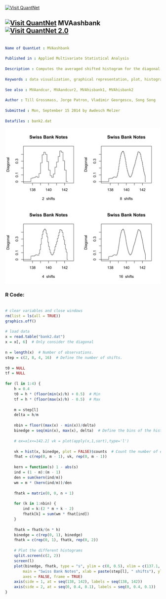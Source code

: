 
[<img src="https://github.com/QuantLet/Styleguide-and-FAQ/blob/master/pictures/banner.png" width="888" alt="Visit QuantNet">](http://quantlet.de/)

## [<img src="https://github.com/QuantLet/Styleguide-and-FAQ/blob/master/pictures/qloqo.png" alt="Visit QuantNet">](http://quantlet.de/) **MVAashbank** [<img src="https://github.com/QuantLet/Styleguide-and-FAQ/blob/master/pictures/QN2.png" width="60" alt="Visit QuantNet 2.0">](http://quantlet.de/)

```yaml

Name of QuantLet : MVAashbank

Published in : Applied Multivariate Statistical Analysis

Description : Computes the averaged shifted histogram for the diagonal of all Swiss bank notes.

Keywords : data visualization, graphical representation, plot, histogram, financial

See also : MVAandcur, MVAandcur2, MVAhisbank1, MVAhisbank2

Author : Till Grossmass, Jorge Patron, Vladimir Georgescu, Song Song

Submitted : Mon, September 15 2014 by Awdesch Melzer

Datafiles : bank2.dat

```

![Picture1](MVAashbank-1.png)


### R Code:
```r

# clear variables and close windows
rm(list = ls(all = TRUE))
graphics.off()

# load data
x = read.table("bank2.dat")
x = x[, 6]  # Only consider the diagonal

n = length(x)  # Number of observations.
step = c(2, 8, 4, 16)  # Define the number of shifts.

t0 = NULL
tf = NULL

for (l in 1:4) {
    h = 0.4
    t0 = h * (floor(min(x)/h) + 0.5)  # Min
    tf = h * (floor(max(x)/h) - 0.5)  # Max
    
    m = step[l]
    delta = h/m
    
    nbin = floor((max(x) - min(x))/delta)
    binedge = seq(min(x), max(x), delta)  # Define the bins of the histogram
    
    # ex=x[x<=142.2] vk = plot(apply(x,1,sort),type='l')
    
    vk = hist(x, binedge, plot = FALSE)$counts  # Count the number of elements in each bin
    fhat = c(rep(0, m - 1), vk, rep(0, m - 1))
    
    kern = function(s) 1 - abs(s)
    ind = (1 - m):(m - 1)
    den = sum(kern(ind/m))
    wm = m * (kern(ind/m))/den
    
    fhatk = matrix(0, 0, n + 1)
    
    for (k in 1:nbin) {
        ind = k:(2 * m + k - 2)
        fhatk[k] = sum(wm * fhat[ind])
    }
    
    fhatk = fhatk/(n * h)
    binedge = c(rep(0, 1), binedge)
    fhatk = c(rep(0, 1), fhatk, rep(0, 2))
    
    # Plot the different histograms
    split.screen(c(2, 2))
    screen(l)
    plot(binedge, fhatk, type = "s", ylim = c(0, 0.5), xlim = c(137.1, 142.9), 
        main = "Swiss Bank Notes", xlab = paste(step[l], " shifts"), ylab = "Diagonal", 
        axes = FALSE, frame = TRUE)
    axis(side = 1, at = seq(138, 142), labels = seq(138, 142))
    axis(side = 2, at = seq(0, 0.4, 0.1), labels = seq(0, 0.4, 0.1))
}

```
